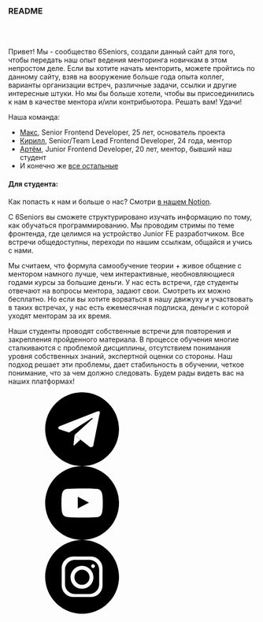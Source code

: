### README
<br/>
<br/>

Привет! Мы - сообщество 6Seniors, создали данный сайт для того, чтобы
передать наш опыт ведения менторинга новичкам в этом непростом деле.
Если вы хотите начать менторить, можете пройтись по данному сайту, взяв
на вооружение больше года опыта коллег, варианты организации встреч,
различные задачи, ссылки и другие интересные штуки. Но мы бы больше хотели,
чтобы вы присоединились к нам в качестве ментора и/или контрибьютора.
Решать вам! Удачи!

Наша команда:
- [Макс](https://t.me/csxghd), Senior Frontend Developer, 25 лет, основатель проекта
- [Кирилл](https://t.me/mrVandermond), Senior/Team Lead Frontend Developer, 24 года, ментор
- [Артём](https://t.me/katanaaa), Junior Frontend Developer, 20 лет, ментор, бывший наш студент
- И конечно же [все остальные](https://docs.google.com/spreadsheets/d/1glsNm6TBWLS1z2O0vnukydNKmYqjd6Kr3-YF5yncZXk/edit?usp=sharing)

#### Для студента:

Как попасть к нам и больше о нас? Cмотри [в нашем Notion](https://maximumjavascript.notion.site/Q-A-da07f8aa04e3491fbd1b7561daab2641).

С 6Seniors вы сможете структурировано изучать информацию
по тому, как обучаться программированию. Мы проводим стримы по теме фронтенда, где целимся на устройство
Junior FE разработчиком. Все встречи общедоступны, переходи по нашим ссылкам, общайся и учись с нами.

Мы считаем, что формула самообучение
теории + живое общение с ментором намного лучше, чем интерактивные,
необновляющиеся годами курсы за большие деньги. У нас есть встречи, где студенты
отвечают на вопросы ментора, задают свои. Смотреть их можно бесплатно.
Но если вы хотите ворваться в нашу движуху и участвовать в таких встречах,
у нас есть ежемесячная подписка, деньги с которой уходят менторам за их время.

Наши студенты проводят собственные встречи для повторения и закрепления пройденного материала.
В процессе обучения многие сталкиваются с проблемой дисциплины, отсутствием понимания уровня
собственных знаний, экспертной оценки со стороны.
Наш подход решает эти проблемы, дает стабильность в обучении, четкое понимание,
что за чем должно следовать. Будем рады видеть вас на наших платформах!

<div class="wrap_icons">
  <a href="https://t.me/sixseniors" target="_blank">
    <svg class="social-icons">
      <use xlink:href="#telegram"></use>
    </svg>
  </a>
  <a href="https://www.youtube.com/channel/UCNj7cgRX4_ZqnT24WqJRKpA" target="_blank">
    <svg class="social-icons">
      <use xlink:href="#youtube"></use>
    </svg>
  </a>
  <a href="https://www.instagram.com/6seniors/" target="_blank">
    <svg class="social-icons">
      <use xlink:href="#instagram"></use>
    </svg>
  </a>
  </div>


<svg style="display:none;">
    <svg id="telegram" xmlns="http://www.w3.org/2000/svg" viewBox="0 0 333334 333334"
      shape-rendering="geometricPrecision" text-rendering="geometricPrecision" image-rendering="optimizeQuality"
      fill-rule="evenodd" clip-rule="evenodd">
      <path
        d="M166667 0c92048 0 166667 74619 166667 166667s-74619 166667-166667 166667S0 258715 0 166667 74619 0 166667 0zm80219 91205l-29735 149919s-4158 10396-15594 5404l-68410-53854s76104-68409 79222-71320c3119-2911 2079-3534 2079-3534 207-3535-5614 0-5614 0l-100846 64043-42002-14140s-6446-2288-7069-7277c-624-4992 7277-7694 7277-7694l166970-65498s13722-6030 13722 3951zm-87637 122889l-27141 24745s-2122 1609-4443 601l5197-45965 26387 20619z" />
    </svg>
    <svg id="instagram" xmlns="http://www.w3.org/2000/svg" viewBox="0 0 3333 3333" shape-rendering="geometricPrecision"
      text-rendering="geometricPrecision" image-rendering="optimizeQuality" fill-rule="evenodd" clip-rule="evenodd">
      <path
        d="M1667 0c920 0 1667 746 1667 1667 0 920-746 1667-1667 1667C747 3334 0 2588 0 1667 0 747 746 0 1667 0zm-390 752h780c293 0 532 237 532 525v778c0 289-239 525-532 525h-780c-293 0-532-236-532-525v-778c0-289 240-525 532-525zm385 421c285 0 516 231 516 516s-231 516-516 516-516-231-516-516 231-516 516-516zm0 174c188 0 341 153 341 341s-153 341-341 341c-189 0-341-153-341-341s153-341 341-341zm499-246c46 0 84 37 84 84 0 46-37 84-84 84-46 0-84-37-84-84 0-46 37-84 84-84zm-820-200h652c245 0 445 199 445 443v656c0 244-200 443-445 443h-652c-245 0-445-199-445-443v-656c0-244 200-443 445-443z" />
    </svg>
    <svg id="youtube" xmlns="http://www.w3.org/2000/svg" viewBox="0 0 3333 3333" shape-rendering="geometricPrecision"
      text-rendering="geometricPrecision" image-rendering="optimizeQuality" fill-rule="evenodd" clip-rule="evenodd">
      <path
        d="M1667 0c920 0 1667 746 1667 1667 0 920-746 1667-1667 1667C747 3334 0 2588 0 1667 0 747 746 0 1667 0zm913 1294s-18-129-74-185c-71-74-151-75-187-79-261-19-652-19-652-19h-1s-392 0-652 19c-36 4-116 5-187 79-56 56-74 185-74 185s-19 151-19 302v141c0 151 19 302 19 302s18 129 74 185c71 74 164 72 206 80 149 14 634 19 634 19s392-1 653-19c36-4 116-5 187-79 56-56 74-185 74-185s19-151 19-302v-141c0-151-19-302-19-302zm-1107 615v-524l504 263-504 261z" />
    </svg>
</svg>

